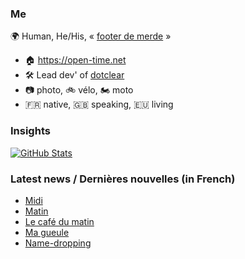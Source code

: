 ### Me

🌍 Human, He/His, « [footer de merde](https://open-time.net/post/2013/07/17/La-veritable-histoire-du-Footer-de-merde-) » 
* 🏠 https://open-time.net 
* 🛠️ Lead dev' of [dotclear](https://git.dotclear.org/dev/dotclear)
* 📷 photo, 🚲 vélo, 🏍️ moto 
* 🇫🇷 native, 🇬🇧 speaking, 🇪🇺 living

### Insights

[![GitHub Stats](https://github-readme-stats-sigma-five.vercel.app/api?username=franck-paul)](https://github.com/franck-paul)

### Latest news / Dernières nouvelles (in French)

<!-- BLOG-POST-LIST:START -->
- [Midi](https://open-time.net/post/2024/05/06/Midi)
- [Matin](https://open-time.net/post/2024/05/05/Matin)
- [Le café du matin](https://open-time.net/post/2024/05/04/Le-cafe-du-matin)
- [Ma gueule](https://open-time.net/post/2024/05/03/Ma-gueule)
- [Name-dropping](https://open-time.net/post/2024/05/02/Name-dropping)
<!-- BLOG-POST-LIST:END -->
